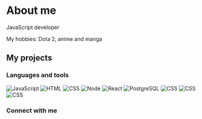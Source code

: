 # About me
JavaScript developer

My hobbies: Dota 2, anime and manga  

## My projects


### Languages and tools
![JavaScript](https://img.shields.io/badge/-JavaScript-black?style=for-the-badge&logo=javascript)
![HTML](https://img.shields.io/badge/-HTML-black?style=for-the-badge&logo=HTML5)
![CSS](https://img.shields.io/badge/-CSS-black?style=for-the-badge&logo=CSS3)
![Node](https://img.shields.io/badge/-Node.js-black?style=for-the-badge&logo=Node.js)
![React](https://img.shields.io/badge/-React-black?style=for-the-badge&logo=React)
![PostgreSQL](https://img.shields.io/badge/-PostgreSQL-black?style=for-the-badge&logo=PostgreSQL)
![CSS](https://img.shields.io/badge/-CSS-black?style=for-the-badge&logo=CSS3)
![CSS](https://img.shields.io/badge/-CSS-black?style=for-the-badge&logo=CSS3)
![CSS](https://img.shields.io/badge/-CSS-black?style=for-the-badge&logo=CSS3)

### Connect with me
